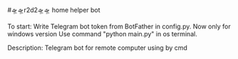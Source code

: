 
#🛸🛸r2d2🛸🛸 home helper bot

To start:
Write Telegram bot token from BotFather in config.py.
Now only for windows version
Use command "python main.py" in os terminal.

Description:
Telegram bot for remote computer using by cmd
